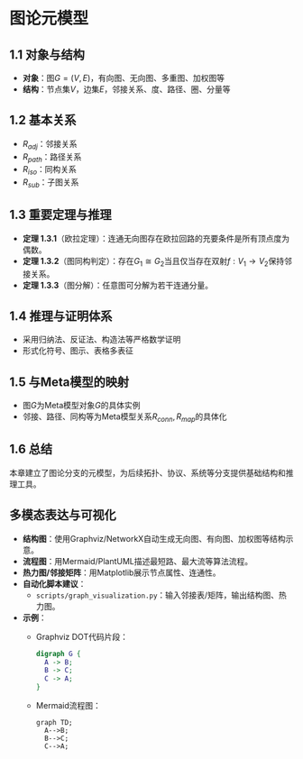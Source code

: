 # 图论元模型

## 1.1 对象与结构

- **对象**：图$G=(V,E)$，有向图、无向图、多重图、加权图等
- **结构**：节点集$V$，边集$E$，邻接关系、度、路径、圈、分量等

## 1.2 基本关系

- $R_{adj}$：邻接关系
- $R_{path}$：路径关系
- $R_{iso}$：同构关系
- $R_{sub}$：子图关系

## 1.3 重要定理与推理

- **定理 1.3.1**（欧拉定理）：连通无向图存在欧拉回路的充要条件是所有顶点度为偶数。
- **定理 1.3.2**（图同构判定）：存在$G_1\cong G_2$当且仅当存在双射$f:V_1\to V_2$保持邻接关系。
- **定理 1.3.3**（图分解）：任意图可分解为若干连通分量。

## 1.4 推理与证明体系

- 采用归纳法、反证法、构造法等严格数学证明
- 形式化符号、图示、表格多表征

## 1.5 与Meta模型的映射

- 图$G$为Meta模型对象$G$的具体实例
- 邻接、路径、同构等为Meta模型关系$R_{conn},R_{map}$的具体化

## 1.6 总结

本章建立了图论分支的元模型，为后续拓扑、协议、系统等分支提供基础结构和推理工具。

## 多模态表达与可视化

- **结构图**：使用Graphviz/NetworkX自动生成无向图、有向图、加权图等结构示意。
- **流程图**：用Mermaid/PlantUML描述最短路、最大流等算法流程。
- **热力图/邻接矩阵**：用Matplotlib展示节点属性、连通性。
- **自动化脚本建议**：
  - `scripts/graph_visualization.py`：输入邻接表/矩阵，输出结构图、热力图。
- **示例**：
  - Graphviz DOT代码片段：

    ```dot
    digraph G {
      A -> B;
      B -> C;
      C -> A;
    }
    ```

  - Mermaid流程图：

    ```mermaid
    graph TD;
      A-->B;
      B-->C;
      C-->A;
    ```
